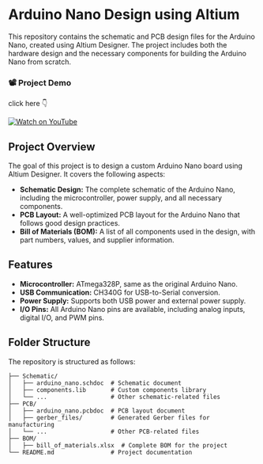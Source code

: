 # Arduino Nano Design using Altium

This repository contains the schematic and PCB design files for the Arduino Nano, created using Altium Designer. The project includes both the hardware design and the necessary components for building the Arduino Nano from scratch.

### 📽️ Project Demo 
click here 👇

[![Watch on YouTube](https://img.youtube.com/vi/eV60IgspMpo/hqdefault.jpg)](https://www.youtube.com/watch?v=eV60IgspMpo)

## Project Overview

The goal of this project is to design a custom Arduino Nano board using Altium Designer. It covers the following aspects:

- **Schematic Design:** The complete schematic of the Arduino Nano, including the microcontroller, power supply, and all necessary components.
- **PCB Layout:** A well-optimized PCB layout for the Arduino Nano that follows good design practices.
- **Bill of Materials (BOM):** A list of all components used in the design, with part numbers, values, and supplier information.

## Features

- **Microcontroller:** ATmega328P, same as the original Arduino Nano.
- **USB Communication:** CH340G for USB-to-Serial conversion.
- **Power Supply:** Supports both USB power and external power supply.
- **I/O Pins:** All Arduino Nano pins are available, including analog inputs, digital I/O, and PWM pins.

## Folder Structure

The repository is structured as follows:

```plaintext
├── Schematic/
│   ├── arduino_nano.schdoc  # Schematic document
│   ├── components.lib       # Custom components library
│   └── ...                  # Other schematic-related files
├── PCB/
│   ├── arduino_nano.pcbdoc  # PCB layout document
│   ├── gerber_files/        # Generated Gerber files for manufacturing
│   └── ...                  # Other PCB-related files
├── BOM/
│   ├── bill_of_materials.xlsx  # Complete BOM for the project
└── README.md                # Project documentation
